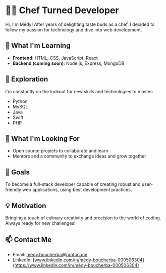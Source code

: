 # 👨‍🍳 Chef Turned Developer

Hi, I'm Médy! After years of delighting taste buds as a chef, I decided to follow my passion for technology and dive into web development.

## 🌟 What I'm Learning

- **Frontend**: HTML, CSS, JavaScript, React
- **Backend (coming soon)**: Node.js, Express, MongoDB

## 📡 Exploration

I'm constantly on the lookout for new skills and technologies to master:
- Python
- MySQL
- Java
- Swift
- PHP

## 🌱 What I'm Looking For

- Open source projects to collaborate and learn
- Mentors and a community to exchange ideas and grow together

## 🚀 Goals

To become a full-stack developer capable of creating robust and user-friendly web applications, using best development practices.

## 💡 Motivation

Bringing a touch of culinary creativity and precision to the world of coding. Always ready for new challenges!

## 📫 Contact Me

- Email: [medy.boucherba@proton.me](mailto:medy.boucherba@proton.me)
- LinkedIn: [www.linkedin.com/in/médy-boucherba-000506304](https://www.linkedin.com/in/médy-boucherba-000506304)

<!---
MedyVI/MedyVI is a ✨ special ✨ repository because its `README.md` (this file) appears on your GitHub profile.
You can click the Preview link to take a look at your changes.
--->
